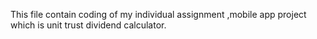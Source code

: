 This file contain coding of my individual assignment ,mobile app project which is unit trust dividend calculator.
